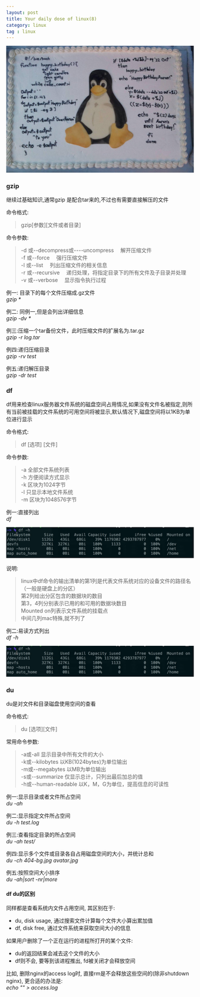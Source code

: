 ```yaml
---
layout: post
title: Your daily dose of linux(8)
category: linux
tag : linux
---
```

<img src="/img/in-post/linux.jpg">

### gzip

继续过基础知识,通常gzip 是配合tar来的,不过也有需要直接解压的文件

命令格式:  
>gzip[参数][文件或者目录]  

命令参数:  
>-d 或--decompress或----uncompress 　解开压缩文件  
>-f 或--force 　强行压缩文件  
>-l 或--list 　列出压缩文件的相关信息  
>-r 或--recursive 　递归处理，将指定目录下的所有文件及子目录并处理  
>-v 或--verbose 　显示指令执行过程  

例一: 目录下的每个文件压缩成.gz文件  
*gzip \**  

例二: 同例一,但是会列出详细信息  
*gzip -dv \**  

例三:压缩一个tar备份文件，此时压缩文件的扩展名为.tar.gz  
*gzip -r log.tar*  

例四:递归压缩目录  
*gzip -rv test*  

例五:递归解压目录  
*gzip -dr test*  


### df

df用来检查linux服务器文件系统的磁盘空间占用情况,如果没有文件名被指定,则所有当前被挂载的文件系统的可用空间将被显示,默认情况下,磁盘空间将以1KB为单位进行显示  

命令格式:  
>df [选项] [文件]  

命令参数:  
>-a 全部文件系统列表  
>-h 方便阅读方式显示  
>-k 区块为1024字节  
>-l 只显示本地文件系统  
>-m 区块为1048576字节  

例一:直接列出    
*df*  

<img src="/img/in-post/df.png">

说明:  
>linux中df命令的输出清单的第1列是代表文件系统对应的设备文件的路径名（一般是硬盘上的分区）  
>第2列给出分区包含的数据块的数目  
>第3，4列分别表示已用的和可用的数据块数目  
>Mounted on列表示文件系统的挂载点  
>中间几列mac特殊,就不列了  

例二:易读方式列出  
*df -h*  

<img src="/img/in-post/df.png">


### du  
du是对文件和目录磁盘使用空间的查看  

命令格式:  
>du [选项][文件]  

常用命令参数:  
>-a或-all  显示目录中所有文件的大小  
>-k或--kilobytes  以KB(1024bytes)为单位输出  
>-m或--megabytes  以MB为单位输出  
>-s或--summarize  仅显示总计，只列出最后加总的值  
>-h或--human-readable  以K，M，G为单位，提高信息的可读性  

例一:显示目录或者文件所占空间  
*du -ah*  

例二:显示指定文件所占空间  
*du -h test.log*  

例三:查看指定目录的所占空间  
*du -ah test/*  

例四:显示多个文件或目录各自占用磁盘空间的大小，并统计总和  
*du -ch 404-bg.jpg avatar.jpg*  

例五:按照空间大小排序  
*du -ah|sort -nr|more*  

#### df du的区别  

同样都是查看系统内文件占用空间, 其区别在于:  
* du, disk usage, 通过搜索文件计算每个文件大小算出累加值
* df, disk free, 通过文件系统来获取空间大小的信息 

如果用户删除了一个正在运行的进程所打开的某个文件:  
* du的返回结果会减去这个文件的大小  
* df则不会, 要等到该进程推出, fd被关闭才会释放空间  

比如, 删除nginx的access log时, 直接rm是不会释放这些空间的(除非shutdown nginx), 更合适的办法是:  
*echo "" > access.log*














